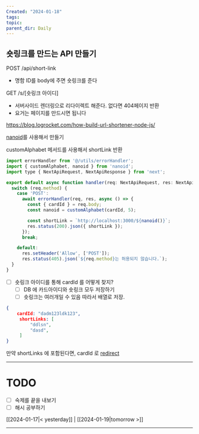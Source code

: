```yaml
---
Created: "2024-01-18"
tags: 
topic: 
parent_dir: Daily
---
```

## 숏링크를 만드는 API 만들기

POST /api/short-link
- 명함 ID를 body에 주면 숏링크를 준다

GET /s/[숏링크 아이디]
- 서버사이드 렌더링으로 리다이렉트 해준다. 없다면 404페이지 반환
- 요거는 페이지를 만드시면 됩니다

https://blog.logrocket.com/how-build-url-shortener-node-js/

[nanoid](https://github.com/ai/nanoid#readme)를 사용해서 만들기

customAlphabet 메서드를 사용해서 shortLink 반환
```js
import errorHandler from '@/utils/errorHandler';
import { customAlphabet, nanoid } from 'nanoid';
import type { NextApiRequest, NextApiResponse } from 'next';

export default async function handler(req: NextApiRequest, res: NextApiResponse) {
  switch (req.method) {
    case 'POST':
      await errorHandler(req, res, async () => {
        const { cardId } = req.body;
        const nanoid = customAlphabet(cardId, 5);

        const shortLink = `http://localhost:3000/${nanoid()}`;
        res.status(200).json({ shortLink });
      });
      break;

    default:
      res.setHeader('Allow', ['POST']);
      res.status(405).json(`${req.method}는 허용되지 않습니다.`);
  }
}
```

- [ ] 숏링크 아이디를 통해 cardId 를 어떻게 찾지?
	- [ ] DB 에 카드아이디와 숏링크 모두 저장하기 
	- [ ] 숏링크는 여러개일 수 있음 따라서 배열로 저장.
```json
{
	cardId: "dadm123ldk123",
	 shortLinks: [
		 "ddlsn",
		 "dasd",
	 ]
}
```

만약 shortLinks 에 포함된다면, cardId 로 [redirect](https://nextjs.org/docs/app/building-your-application/routing/redirecting)

----
# TODO
- [ ] 숙제를 끝을 내보기
- [ ] 해시 공부하기
  
[[2024-01-17|< yesterday]] | [[2024-01-19|tomorrow >]]  
  
---  
